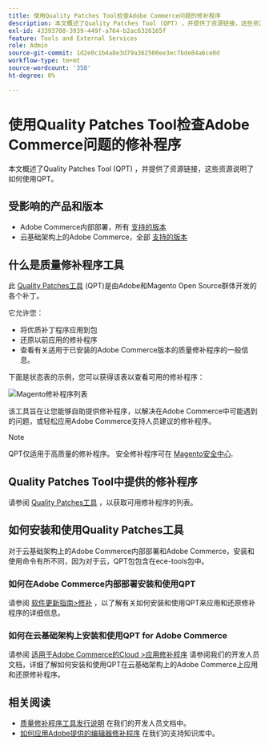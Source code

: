 ```yaml
---
title: 使用Quality Patches Tool检查Adobe Commerce问题的修补程序
description: 本文概述了Quality Patches Tool (QPT) ，并提供了资源链接，这些资源说明了如何使用QPT。
exl-id: 43393708-3939-449f-a764-b2ac6326165f
feature: Tools and External Services
role: Admin
source-git-commit: 1d2e0c1b4a8e3d79a362500ee3ec7bde84a6ce0d
workflow-type: tm+mt
source-wordcount: '358'
ht-degree: 0%

---
```


# 使用Quality Patches Tool检查Adobe Commerce问题的修补程序

本文概述了Quality Patches Tool (QPT) ，并提供了资源链接，这些资源说明了如何使用QPT。

## 受影响的产品和版本

* Adobe Commerce内部部署，所有 [支持的版本](https://magento.com/sites/default/files/magento-software-lifecycle-policy.pdf)
* 云基础架构上的Adobe Commerce，全部 [支持的版本](https://magento.com/sites/default/files/magento-software-lifecycle-policy.pdf)

## 什么是质量修补程序工具

此 [Quality Patches工具](https://github.com/magento/quality-patches) (QPT)是由Adobe和Magento Open Source群体开发的各个补丁。

它允许您：

* 将优质补丁程序应用到包
* 还原以前应用的修补程序
* 查看有关适用于已安装的Adobe Commerce版本的质量修补程序的一般信息。

下面是状态表的示例，您可以获得该表以查看可用的修补程序：

![Magento修补程序列表](assets/status_table.png)

该工具旨在让您能够自助提供修补程序，以解决在Adobe Commerce中可能遇到的问题，或轻松应用Adobe Commerce支持人员建议的修补程序。

>[!NOTE]
>
>QPT仅适用于高质量的修补程序。 安全修补程序可在 [Magento安全中心](https://magento.com/security/patches).

## Quality Patches Tool中提供的修补程序

请参阅 [Quality Patches工具](https://devdocs.magento.com/quality-patches/tool.html#patch-grid) ，以获取可用修补程序的列表。

## 如何安装和使用Quality Patches工具

对于云基础架构上的Adobe Commerce内部部署和Adobe Commerce，安装和使用命令有所不同，因为对于云，QPT包包含在ece-tools包中。

### 如何在Adobe Commerce内部部署安装和使用QPT

请参阅 [软件更新指南>修补](https://devdocs.magento.com/guides/v2.4/comp-mgr/patching/mqp.html) ，以了解有关如何安装和使用QPT来应用和还原修补程序的详细信息。

### 如何在云基础架构上安装和使用QPT for Adobe Commerce

请参阅 [适用于Adobe Commerce的Cloud >应用修补程序](https://devdocs.magento.com/cloud/project/project-patch.html) 请参阅我们的开发人员文档，详细了解如何安装和使用QPT在云基础架构上的Adobe Commerce上应用和还原修补程序。

## 相关阅读

* [质量修补程序工具发行说明](https://devdocs.magento.com/quality-patches/release-notes.html) 在我们的开发人员文档中。
* [如何应用Adobe提供的编辑器修补程序](/help/how-to/general/how-to-apply-a-composer-patch-provided-by-magento.md) 在我们的支持知识库中。
